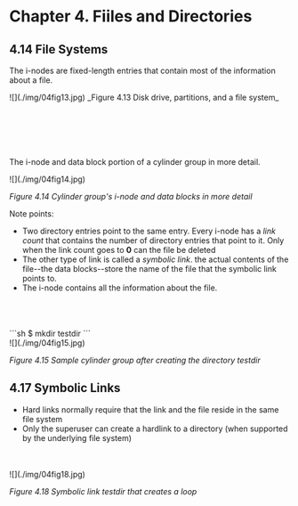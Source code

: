 # Chapter 4. Fiiles and Directories #

## 4.14 File Systems ##

The i-nodes are fixed-length entries that contain most of the information about a file.

<div style={{textAlign:'center'}}>
![](./img/04fig13.jpg)
_Figure 4.13 Disk drive, partitions, and a file system_
</div>

<br/>
<br/>
<br/>
<br/>
<br/>

The i-node and data block portion of a cylinder group in more detail.
<div style={{textAlign:'center'}}>
![](./img/04fig14.jpg)

_Figure 4.14 Cylinder group's i-node and data blocks in more detail_
</div>

Note points:
- Two directory entries point to the same entry. Every i-node has a _link count_ that contains the number of directory entries that point to it. Only when the link count goes to __0__ can the file be deleted
- The other type of link is called a _symbolic link_. the actual contents of the file--the data blocks--store the name of the file that the symbolic link points to.
- The i-node contains all the information about the file.
<br/>
<br/>
<br/>
```sh
$ mkdir testdir
```

<div style={{textAlign:'center'}}>
![](./img/04fig15.jpg)

_Figure 4.15 Sample cylinder group after creating the directory testdir_
</div>



## 4.17 Symbolic Links ##

- Hard links normally require that the link and the file reside in the same file system
- Only the superuser can create a hardlink to a directory (when supported by the underlying file system)

<br/>
<br/>
<div style={{textAlign:'center'}}>
![](./img/04fig18.jpg)

_Figure 4.18 Symbolic link testdir that creates a loop_
</div>
